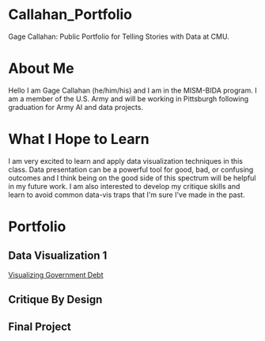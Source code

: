 # Callahan_Portfolio
Gage Callahan: Public Portfolio for Telling Stories with Data at CMU.

# About Me
Hello I am Gage Callahan (he/him/his) and I am in the MISM-BIDA program. I am a member of the U.S. Army and will be working in Pittsburgh following graduation for Army AI and data projects.

# What I Hope to Learn
I am very excited to learn and apply data visualization techniques in this class. Data presentation can be a powerful tool for good, bad, or confusing outcomes and I think being on the good side of this spectrum will be helpful in my future work. I am also interested to develop my critique skills and learn to avoid common data-vis traps that I'm sure I've made in the past.

# Portfolio

## Data Visualization 1
[Visualizing Government Debt](/Visualizing_Debt.md)
## Critique By Design

## Final Project
